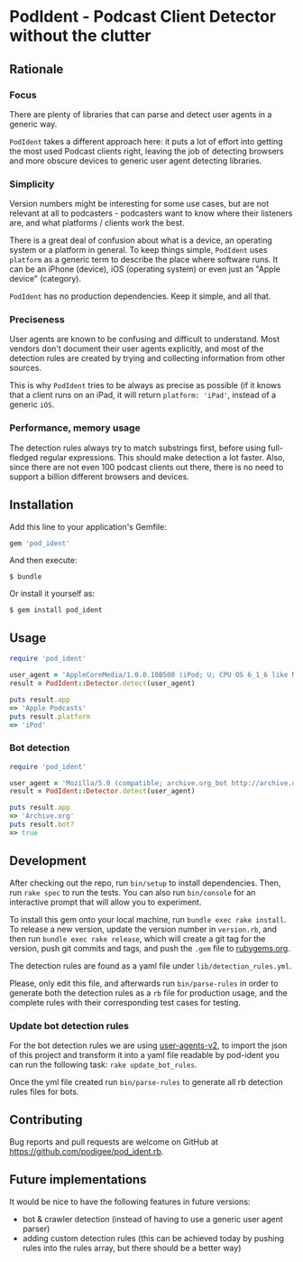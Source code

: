 # PodIdent - Podcast Client Detector without the clutter

## Rationale

### Focus

There are plenty of libraries that can parse and detect user agents in a generic way.

`PodIdent` takes a different approach here: it puts a lot of effort into getting the most used Podcast clients right, leaving the job of detecting browsers and more obscure
devices to generic user agent detecting libraries. 

### Simplicity

Version numbers might be interesting for some use cases, but are not relevant at all to podcasters - podcasters want to know where their listeners are, and what platforms / clients work the best.

There is a great deal of confusion about what is a device, an operating system or a platform in general. To keep things simple, `PodIdent` uses `platform` as a generic term to describe the place where software runs. It can be an iPhone (device), iOS (operating system) or even just an "Apple device" (category).

`PodIdent` has no production dependencies. Keep it simple, and all that.

### Preciseness

User agents are known to be confusing and difficult to understand. Most vendors don't document their user agents explicitly, and most of the detection rules are created by trying and collecting information from other sources.

 This is why `PodIdent` tries to be always as precise as possible (if it knows that a client runs on an iPad, it will return `platform: 'iPad'`, instead of a generic `iOS`.

### Performance, memory usage

 The detection rules always try to match substrings first, before using full-fledged regular expressions. This should make detection a lot faster. Also, since there are not even 100 podcast clients out there, there is no need to support a billion different browsers and devices.

## Installation

Add this line to your application's Gemfile:

```ruby
gem 'pod_ident'
```

And then execute:

    $ bundle

Or install it yourself as:

    $ gem install pod_ident

## Usage

```ruby
require 'pod_ident'

user_agent = 'AppleCoreMedia/1.0.0.10B500 (iPod; U; CPU OS 6_1_6 like Mac OS X; en_gb)'
result = PodIdent::Detector.detect(user_agent)

puts result.app 
=> 'Apple Podcasts'
puts result.platform 
=> 'iPod'
```

### Bot detection


```ruby
require 'pod_ident'

user_agent = 'Mozilla/5.0 (compatible; archive.org_bot http://archive.org/details/archive.org_bot)'
result = PodIdent::Detector.detect(user_agent)

puts result.app 
=> 'Archive.org'
puts result.bot? 
=> true
```

## Development

After checking out the repo, run `bin/setup` to install dependencies. Then, run `rake spec` to run the tests. You can also run `bin/console` for an interactive prompt that will allow you to experiment.

To install this gem onto your local machine, run `bundle exec rake install`. To release a new version, update the version number in `version.rb`, and then run `bundle exec rake release`, which will create a git tag for the version, push git commits and tags, and push the `.gem` file to [rubygems.org](https://rubygems.org).

The detection rules are found as a yaml file under `lib/detection_rules.yml`. 

Please, only edit this file, and afterwards run `bin/parse-rules` in order to generate both the detection rules as a `rb` file for production usage, and the complete rules with their corresponding test cases for testing.

### Update bot detection rules

For the bot detection rules we are using [ user-agents-v2](https://github.com/opawg/user-agents-v2/blob/master/src/bots.json), to import the json of this project and transform it into a yaml file readable by pod-ident you can run the following task: `rake update_bot_rules`.

Once the yml file created run `bin/parse-rules` to generate all rb detection rules files for bots.

## Contributing

Bug reports and pull requests are welcome on GitHub at https://github.com/podigee/pod_ident.rb.

## Future implementations

It would be nice to have the following features in future versions:

- bot & crawler detection (instead of having to use a generic user agent parser)
- adding custom detection rules (this can be achieved today by pushing rules into the rules array, but there should be a better way)

